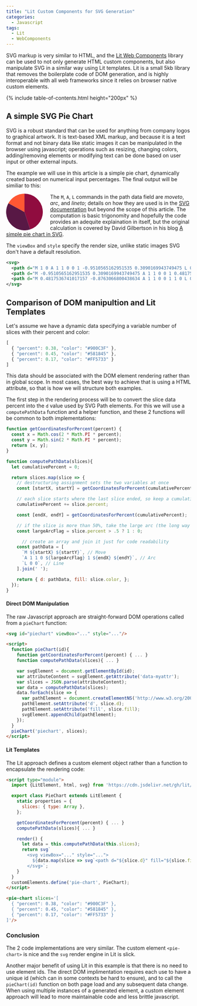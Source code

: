 ```yaml
---
title: "Lit Custom Components for SVG Generation"
categories:
  - Javascript
tags:
  - Lit
  - WebComponents
---
```


SVG markup is very similar to HTML, and the [Lit Web Components](https://lit.dev/) library can be used to not only
generate HTML custom components, but also manipulate SVG in a similar way using Lit templates. Lit is a small 5kb
library that removes the boilerplate code of DOM generation, and is highly interoperable with all web frameworks since
it relies on browser native custom elements.

{% include table-of-contents.html height="200px" %}

## A simple SVG Pie Chart

SVG is a robust standard that can be used for anything from company logos to graphical artwork. It is text-based XML
markup, and because it is a text format and not binary data like static images it can be manipulated in the browser
using javascript; operations such as resizing, changing colors, adding/removing elements or modifying text can be done
based on user input or other external inputs.

The example we will use in this article is a simple pie chart, dynamically created based on numerical input percentages.
The final output will be similiar to this:

<svg xmlns="http://www.w3.org/2000/svg" viewBox="-1 -1 2 2" style="transform: rotate(-90deg);height:100px;float:left;margin-right:20px;">
  <path d="M 1 0 A 1 1 0 0 1 -0.9510565162951535 0.3090169943749475 L 0 0" fill="#900C3F"/>
  <path d="M -0.9510565162951535 0.3090169943749475 A 1 1 0 0 1 0.4817536741017157 -0.8763066800438634 L 0 0" fill="#581845"/>
  <path d="M 0.4817536741017157 -0.8763066800438634 A 1 1 0 0 1 1 0 L 0 0" fill="#FF5733"/>
</svg>

The `M`, `A`, `L` commands in the path data field are _moveto_, _arc_, and _lineto_; details on how they are used is in
the [SVG documentation](https://www.w3.org/TR/SVG11/paths.html#PathDataEllipticalArcCommands) but beyond the scope of
this article. The computation is basic trigonomity and hopefully the code provides an adequite explaination in itself,
but the original calculation is covered by David Gilbertson in his
blog [A simple pie chart in SVG](https://medium.com/hackernoon/a-simple-pie-chart-in-svg-dbdd653b6936).

The `viewBox` and `style` specify the render size, unlike static images SVG don't have a default resolution.
<br style="clear:left"/>

```xml
<svg>
  <path d="M 1 0 A 1 1 0 0 1 -0.9510565162951535 0.3090169943749475 L 0 0" fill="#900C3F"/>
  <path d="M -0.9510565162951535 0.3090169943749475 A 1 1 0 0 1 0.4817536741017157 -0.8763066800438634 L 0 0" fill="#581845"/>
  <path d="M 0.4817536741017157 -0.8763066800438634 A 1 1 0 0 1 1 0 L 0 0" fill="#FF5733"/>
</svg>
```

## Comparison of DOM manipultion and Lit Templates

Let's assume we have a dynamic data specifying a variable number of slices with their percent and color:

```javascript
[
  { "percent": 0.38, "color": "#900C3F" },
  { "percent": 0.45, "color": "#581845" },
  { "percent": 0.17, "color": "#FF5733" }
]
```

This data should be associated with the DOM element rendering rather than in global scope. In most cases, the best way
to achieve that is using a HTML attribute, so that is how we will structure both examples.

The first step in the rendering process will be to convert the slice data percent into the `d` value used by SVG Path
elements. For this we will use a `computePathData` function and a helper function, and these 2 functions will be common
to both implementations:

```javascript
function getCoordinatesForPercent(percent) {
  const x = Math.cos(2 * Math.PI * percent);
  const y = Math.sin(2 * Math.PI * percent);
  return [x, y];
}

function computePathData(slices){
  let cumulativePercent = 0;

  return slices.map(slice => {
    // destructuring assignment sets the two variables at once
    const [startX, startY] = getCoordinatesForPercent(cumulativePercent);

    // each slice starts where the last slice ended, so keep a cumulative percent
    cumulativePercent += slice.percent;

    const [endX, endY] = getCoordinatesForPercent(cumulativePercent);

    // if the slice is more than 50%, take the large arc (the long way around)
    const largeArcFlag = slice.percent > .5 ? 1 : 0;

      // create an array and join it just for code readability
    const pathData = [
      `M ${startX} ${startY}`, // Move
      `A 1 1 0 ${largeArcFlag} 1 ${endX} ${endY}`, // Arc
      `L 0 0`, // Line
    ].join(' ');

    return { d: pathData, fill: slice.color, };
  });
}
```

#### Direct DOM Manipulation

The raw Javascript approach are straight-forward DOM operations called from a `pieChart` function:

```html
<svg id="piechart" viewBox="..." style="..."/>

<script>
  function pieChart(id){
    function getCoordinatesForPercent(percent) { ... }
    function computePathData(slices){ ... }

    var svgElement = document.getElementById(id);
    var attributeContent = svgElement.getAttribute('data-myattr');
    var slices = JSON.parse(attributeContent);
    var data = computePathData(slices);
    data.forEach(slice => {
      var pathElement = document.createElementNS('http://www.w3.org/2000/svg', 'path');
      pathElement.setAttribute('d', slice.d);
      pathElement.setAttribute('fill', slice.fill);
      svgElement.appendChild(pathElement);
    });
  }
  pieChart('piechart', slices);
</script>
```

#### Lit Templates

The Lit approach defines a custom element object rather than a function to encapsulate the rendering code:

```html
<script type="module">
  import {LitElement, html, svg} from 'https://cdn.jsdelivr.net/gh/lit/dist@2/core/lit-core.min.js';

  export class PieChart extends LitElement {
    static properties = {
      slices: { type: Array },
    };

    getCoordinatesForPercent(percent) { ... }
    computePathData(slices){ ... }

    render() {
      let data = this.computePathData(this.slices);
      return svg`
        <svg viewBox="..." style="...">
          ${data.map(slice => svg`<path d="${slice.d}" fill="${slice.fill}"/>`)}
        </svg>`;
    }
  }
  customElements.define('pie-chart', PieChart);
</script>

<pie-chart slices='[
  { "percent": 0.38, "color": "#900C3F" },
  { "percent": 0.45, "color": "#581845" },
  { "percent": 0.17, "color": "#FF5733" }
]'/>
```

### Conclusion

The 2 code implementations are very similar. The custom element `<pie-chart>` is nice and the `svg` render engine in Lit
is slick.

Another major benefit of using Lit in this example is that there is no need to use element ids. The direct DOM
implimentation requires each use to have a unique id (which can in some contexts be hard to ensure), and to call
the `pieChart(id)` function on both page load and any subsequent data change. When using multiple instances of a
generated element, a custom element approach will lead to more maintainable code and less brittle javascript.  
